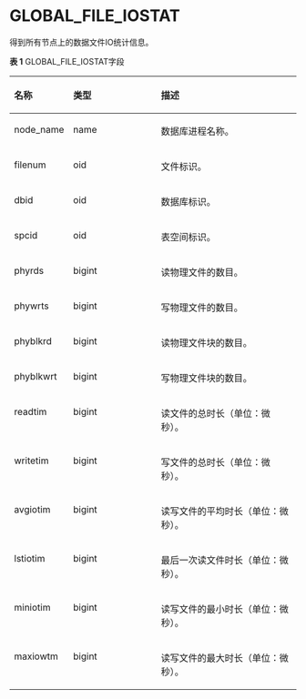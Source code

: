 # GLOBAL\_FILE\_IOSTAT<a name="ZH-CN_TOPIC_0245374672"></a>

得到所有节点上的数据文件IO统计信息。

**表 1**  GLOBAL\_FILE\_IOSTAT字段

<a name="zh-cn_topic_0237122568_table5381445410"></a>
<table><thead align="left"><tr id="zh-cn_topic_0237122568_row218620441549"><th class="cellrowborder" valign="top" width="17.27%" id="mcps1.2.4.1.1"><p id="zh-cn_topic_0237122568_p1418611447417"><a name="zh-cn_topic_0237122568_p1418611447417"></a><a name="zh-cn_topic_0237122568_p1418611447417"></a><strong id="zh-cn_topic_0237122568_b17186444946"><a name="zh-cn_topic_0237122568_b17186444946"></a><a name="zh-cn_topic_0237122568_b17186444946"></a>名称</strong></p>
</th>
<th class="cellrowborder" valign="top" width="31.71%" id="mcps1.2.4.1.2"><p id="zh-cn_topic_0237122568_p1918619442417"><a name="zh-cn_topic_0237122568_p1918619442417"></a><a name="zh-cn_topic_0237122568_p1918619442417"></a><strong id="zh-cn_topic_0237122568_b81867441940"><a name="zh-cn_topic_0237122568_b81867441940"></a><a name="zh-cn_topic_0237122568_b81867441940"></a>类型</strong></p>
</th>
<th class="cellrowborder" valign="top" width="51.019999999999996%" id="mcps1.2.4.1.3"><p id="zh-cn_topic_0237122568_p13186154413420"><a name="zh-cn_topic_0237122568_p13186154413420"></a><a name="zh-cn_topic_0237122568_p13186154413420"></a><strong id="zh-cn_topic_0237122568_b161871044343"><a name="zh-cn_topic_0237122568_b161871044343"></a><a name="zh-cn_topic_0237122568_b161871044343"></a>描述</strong></p>
</th>
</tr>
</thead>
<tbody><tr id="zh-cn_topic_0237122568_row1418774411416"><td class="cellrowborder" valign="top" width="17.27%" headers="mcps1.2.4.1.1 "><p id="zh-cn_topic_0237122568_p31871144549"><a name="zh-cn_topic_0237122568_p31871144549"></a><a name="zh-cn_topic_0237122568_p31871144549"></a>node_name</p>
</td>
<td class="cellrowborder" valign="top" width="31.71%" headers="mcps1.2.4.1.2 "><p id="zh-cn_topic_0237122568_p20187144417413"><a name="zh-cn_topic_0237122568_p20187144417413"></a><a name="zh-cn_topic_0237122568_p20187144417413"></a>name</p>
</td>
<td class="cellrowborder" valign="top" width="51.019999999999996%" headers="mcps1.2.4.1.3 "><p id="zh-cn_topic_0237122568_p51874441144"><a name="zh-cn_topic_0237122568_p51874441144"></a><a name="zh-cn_topic_0237122568_p51874441144"></a>数据库进程名称。</p>
</td>
</tr>
<tr id="zh-cn_topic_0237122568_row1918834418418"><td class="cellrowborder" valign="top" width="17.27%" headers="mcps1.2.4.1.1 "><p id="zh-cn_topic_0237122568_p141886442411"><a name="zh-cn_topic_0237122568_p141886442411"></a><a name="zh-cn_topic_0237122568_p141886442411"></a>filenum</p>
</td>
<td class="cellrowborder" valign="top" width="31.71%" headers="mcps1.2.4.1.2 "><p id="zh-cn_topic_0237122568_p141889441349"><a name="zh-cn_topic_0237122568_p141889441349"></a><a name="zh-cn_topic_0237122568_p141889441349"></a>oid</p>
</td>
<td class="cellrowborder" valign="top" width="51.019999999999996%" headers="mcps1.2.4.1.3 "><p id="zh-cn_topic_0237122568_p2188104412415"><a name="zh-cn_topic_0237122568_p2188104412415"></a><a name="zh-cn_topic_0237122568_p2188104412415"></a>文件标识。</p>
</td>
</tr>
<tr id="zh-cn_topic_0237122568_row1618810441544"><td class="cellrowborder" valign="top" width="17.27%" headers="mcps1.2.4.1.1 "><p id="zh-cn_topic_0237122568_p1518919443417"><a name="zh-cn_topic_0237122568_p1518919443417"></a><a name="zh-cn_topic_0237122568_p1518919443417"></a>dbid</p>
</td>
<td class="cellrowborder" valign="top" width="31.71%" headers="mcps1.2.4.1.2 "><p id="zh-cn_topic_0237122568_p7189544149"><a name="zh-cn_topic_0237122568_p7189544149"></a><a name="zh-cn_topic_0237122568_p7189544149"></a>oid</p>
</td>
<td class="cellrowborder" valign="top" width="51.019999999999996%" headers="mcps1.2.4.1.3 "><p id="zh-cn_topic_0237122568_p161891744444"><a name="zh-cn_topic_0237122568_p161891744444"></a><a name="zh-cn_topic_0237122568_p161891744444"></a>数据库标识。</p>
</td>
</tr>
<tr id="zh-cn_topic_0237122568_row111894449416"><td class="cellrowborder" valign="top" width="17.27%" headers="mcps1.2.4.1.1 "><p id="zh-cn_topic_0237122568_p41891244845"><a name="zh-cn_topic_0237122568_p41891244845"></a><a name="zh-cn_topic_0237122568_p41891244845"></a>spcid</p>
</td>
<td class="cellrowborder" valign="top" width="31.71%" headers="mcps1.2.4.1.2 "><p id="zh-cn_topic_0237122568_p319015441945"><a name="zh-cn_topic_0237122568_p319015441945"></a><a name="zh-cn_topic_0237122568_p319015441945"></a>oid</p>
</td>
<td class="cellrowborder" valign="top" width="51.019999999999996%" headers="mcps1.2.4.1.3 "><p id="zh-cn_topic_0237122568_p4190644344"><a name="zh-cn_topic_0237122568_p4190644344"></a><a name="zh-cn_topic_0237122568_p4190644344"></a>表空间标识。</p>
</td>
</tr>
<tr id="zh-cn_topic_0237122568_row19190744943"><td class="cellrowborder" valign="top" width="17.27%" headers="mcps1.2.4.1.1 "><p id="zh-cn_topic_0237122568_p171901444240"><a name="zh-cn_topic_0237122568_p171901444240"></a><a name="zh-cn_topic_0237122568_p171901444240"></a>phyrds</p>
</td>
<td class="cellrowborder" valign="top" width="31.71%" headers="mcps1.2.4.1.2 "><p id="zh-cn_topic_0237122568_p3191844743"><a name="zh-cn_topic_0237122568_p3191844743"></a><a name="zh-cn_topic_0237122568_p3191844743"></a>bigint</p>
</td>
<td class="cellrowborder" valign="top" width="51.019999999999996%" headers="mcps1.2.4.1.3 "><p id="zh-cn_topic_0237122568_p1119118443413"><a name="zh-cn_topic_0237122568_p1119118443413"></a><a name="zh-cn_topic_0237122568_p1119118443413"></a>读物理文件的数目。</p>
</td>
</tr>
<tr id="zh-cn_topic_0237122568_row1419124418414"><td class="cellrowborder" valign="top" width="17.27%" headers="mcps1.2.4.1.1 "><p id="zh-cn_topic_0237122568_p3191844348"><a name="zh-cn_topic_0237122568_p3191844348"></a><a name="zh-cn_topic_0237122568_p3191844348"></a>phywrts</p>
</td>
<td class="cellrowborder" valign="top" width="31.71%" headers="mcps1.2.4.1.2 "><p id="zh-cn_topic_0237122568_p1519118441547"><a name="zh-cn_topic_0237122568_p1519118441547"></a><a name="zh-cn_topic_0237122568_p1519118441547"></a>bigint</p>
</td>
<td class="cellrowborder" valign="top" width="51.019999999999996%" headers="mcps1.2.4.1.3 "><p id="zh-cn_topic_0237122568_p171925441344"><a name="zh-cn_topic_0237122568_p171925441344"></a><a name="zh-cn_topic_0237122568_p171925441344"></a>写物理文件的数目。</p>
</td>
</tr>
<tr id="zh-cn_topic_0237122568_row3192844246"><td class="cellrowborder" valign="top" width="17.27%" headers="mcps1.2.4.1.1 "><p id="zh-cn_topic_0237122568_p1919217443418"><a name="zh-cn_topic_0237122568_p1919217443418"></a><a name="zh-cn_topic_0237122568_p1919217443418"></a>phyblkrd</p>
</td>
<td class="cellrowborder" valign="top" width="31.71%" headers="mcps1.2.4.1.2 "><p id="zh-cn_topic_0237122568_p1319210441047"><a name="zh-cn_topic_0237122568_p1319210441047"></a><a name="zh-cn_topic_0237122568_p1319210441047"></a>bigint</p>
</td>
<td class="cellrowborder" valign="top" width="51.019999999999996%" headers="mcps1.2.4.1.3 "><p id="zh-cn_topic_0237122568_p1419310441443"><a name="zh-cn_topic_0237122568_p1419310441443"></a><a name="zh-cn_topic_0237122568_p1419310441443"></a>读物理文件块的数目。</p>
</td>
</tr>
<tr id="zh-cn_topic_0237122568_row11936443410"><td class="cellrowborder" valign="top" width="17.27%" headers="mcps1.2.4.1.1 "><p id="zh-cn_topic_0237122568_p161938441941"><a name="zh-cn_topic_0237122568_p161938441941"></a><a name="zh-cn_topic_0237122568_p161938441941"></a>phyblkwrt</p>
</td>
<td class="cellrowborder" valign="top" width="31.71%" headers="mcps1.2.4.1.2 "><p id="zh-cn_topic_0237122568_p6193344842"><a name="zh-cn_topic_0237122568_p6193344842"></a><a name="zh-cn_topic_0237122568_p6193344842"></a>bigint</p>
</td>
<td class="cellrowborder" valign="top" width="51.019999999999996%" headers="mcps1.2.4.1.3 "><p id="zh-cn_topic_0237122568_p61937441547"><a name="zh-cn_topic_0237122568_p61937441547"></a><a name="zh-cn_topic_0237122568_p61937441547"></a>写物理文件块的数目。</p>
</td>
</tr>
<tr id="zh-cn_topic_0237122568_row619413448417"><td class="cellrowborder" valign="top" width="17.27%" headers="mcps1.2.4.1.1 "><p id="zh-cn_topic_0237122568_p151947441844"><a name="zh-cn_topic_0237122568_p151947441844"></a><a name="zh-cn_topic_0237122568_p151947441844"></a>readtim</p>
</td>
<td class="cellrowborder" valign="top" width="31.71%" headers="mcps1.2.4.1.2 "><p id="zh-cn_topic_0237122568_p151941844045"><a name="zh-cn_topic_0237122568_p151941844045"></a><a name="zh-cn_topic_0237122568_p151941844045"></a>bigint</p>
</td>
<td class="cellrowborder" valign="top" width="51.019999999999996%" headers="mcps1.2.4.1.3 "><p id="zh-cn_topic_0237122568_p161941344447"><a name="zh-cn_topic_0237122568_p161941344447"></a><a name="zh-cn_topic_0237122568_p161941344447"></a>读文件的总时长（单位：微秒）。</p>
</td>
</tr>
<tr id="zh-cn_topic_0237122568_row6195944145"><td class="cellrowborder" valign="top" width="17.27%" headers="mcps1.2.4.1.1 "><p id="zh-cn_topic_0237122568_p1819513441417"><a name="zh-cn_topic_0237122568_p1819513441417"></a><a name="zh-cn_topic_0237122568_p1819513441417"></a>writetim</p>
</td>
<td class="cellrowborder" valign="top" width="31.71%" headers="mcps1.2.4.1.2 "><p id="zh-cn_topic_0237122568_p131951844145"><a name="zh-cn_topic_0237122568_p131951844145"></a><a name="zh-cn_topic_0237122568_p131951844145"></a>bigint</p>
</td>
<td class="cellrowborder" valign="top" width="51.019999999999996%" headers="mcps1.2.4.1.3 "><p id="zh-cn_topic_0237122568_p11195204416418"><a name="zh-cn_topic_0237122568_p11195204416418"></a><a name="zh-cn_topic_0237122568_p11195204416418"></a>写文件的总时长（单位：微秒）。</p>
</td>
</tr>
<tr id="zh-cn_topic_0237122568_row15195844341"><td class="cellrowborder" valign="top" width="17.27%" headers="mcps1.2.4.1.1 "><p id="zh-cn_topic_0237122568_p15196144416411"><a name="zh-cn_topic_0237122568_p15196144416411"></a><a name="zh-cn_topic_0237122568_p15196144416411"></a>avgiotim</p>
</td>
<td class="cellrowborder" valign="top" width="31.71%" headers="mcps1.2.4.1.2 "><p id="zh-cn_topic_0237122568_p1119654417415"><a name="zh-cn_topic_0237122568_p1119654417415"></a><a name="zh-cn_topic_0237122568_p1119654417415"></a>bigint</p>
</td>
<td class="cellrowborder" valign="top" width="51.019999999999996%" headers="mcps1.2.4.1.3 "><p id="zh-cn_topic_0237122568_p119644413415"><a name="zh-cn_topic_0237122568_p119644413415"></a><a name="zh-cn_topic_0237122568_p119644413415"></a>读写文件的平均时长（单位：微秒）。</p>
</td>
</tr>
<tr id="zh-cn_topic_0237122568_row6196134410413"><td class="cellrowborder" valign="top" width="17.27%" headers="mcps1.2.4.1.1 "><p id="zh-cn_topic_0237122568_p9197184417414"><a name="zh-cn_topic_0237122568_p9197184417414"></a><a name="zh-cn_topic_0237122568_p9197184417414"></a>lstiotim</p>
</td>
<td class="cellrowborder" valign="top" width="31.71%" headers="mcps1.2.4.1.2 "><p id="zh-cn_topic_0237122568_p17197104412416"><a name="zh-cn_topic_0237122568_p17197104412416"></a><a name="zh-cn_topic_0237122568_p17197104412416"></a>bigint</p>
</td>
<td class="cellrowborder" valign="top" width="51.019999999999996%" headers="mcps1.2.4.1.3 "><p id="zh-cn_topic_0237122568_p51971744547"><a name="zh-cn_topic_0237122568_p51971744547"></a><a name="zh-cn_topic_0237122568_p51971744547"></a>最后一次读文件时长（单位：微秒）。</p>
</td>
</tr>
<tr id="zh-cn_topic_0237122568_row819718441848"><td class="cellrowborder" valign="top" width="17.27%" headers="mcps1.2.4.1.1 "><p id="zh-cn_topic_0237122568_p17197144413413"><a name="zh-cn_topic_0237122568_p17197144413413"></a><a name="zh-cn_topic_0237122568_p17197144413413"></a>miniotim</p>
</td>
<td class="cellrowborder" valign="top" width="31.71%" headers="mcps1.2.4.1.2 "><p id="zh-cn_topic_0237122568_p1119884411415"><a name="zh-cn_topic_0237122568_p1119884411415"></a><a name="zh-cn_topic_0237122568_p1119884411415"></a>bigint</p>
</td>
<td class="cellrowborder" valign="top" width="51.019999999999996%" headers="mcps1.2.4.1.3 "><p id="zh-cn_topic_0237122568_p319811441946"><a name="zh-cn_topic_0237122568_p319811441946"></a><a name="zh-cn_topic_0237122568_p319811441946"></a>读写文件的最小时长（单位：微秒）。</p>
</td>
</tr>
<tr id="zh-cn_topic_0237122568_row1198134412410"><td class="cellrowborder" valign="top" width="17.27%" headers="mcps1.2.4.1.1 "><p id="zh-cn_topic_0237122568_p919815445413"><a name="zh-cn_topic_0237122568_p919815445413"></a><a name="zh-cn_topic_0237122568_p919815445413"></a>maxiowtm</p>
</td>
<td class="cellrowborder" valign="top" width="31.71%" headers="mcps1.2.4.1.2 "><p id="zh-cn_topic_0237122568_p519894416414"><a name="zh-cn_topic_0237122568_p519894416414"></a><a name="zh-cn_topic_0237122568_p519894416414"></a>bigint</p>
</td>
<td class="cellrowborder" valign="top" width="51.019999999999996%" headers="mcps1.2.4.1.3 "><p id="zh-cn_topic_0237122568_p1419818448410"><a name="zh-cn_topic_0237122568_p1419818448410"></a><a name="zh-cn_topic_0237122568_p1419818448410"></a>读写文件的最大时长（单位：微秒）。</p>
</td>
</tr>
</tbody>
</table>

